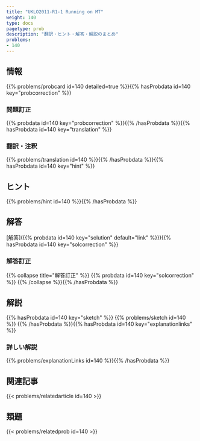 ```yaml
---
title: "UKLO2011-R1-1 Running on MT"
weight: 140
type: docs
pagetype: prob
description: "翻訳・ヒント・解答・解説のまとめ"
problems: 
- 140
---
```


## 情報

{{% problems/probcard id=140 detailed=true %}}{{% hasProbdata id=140 key="probcorrection" %}}

### 問題訂正

{{% probdata id=140 key="probcorrection" %}}{{% /hasProbdata %}}{{% hasProbdata id=140 key="translation" %}}

### 翻訳・注釈

{{% problems/translation id=140 %}}{{% /hasProbdata %}}{{% hasProbdata id=140 key="hint" %}}

## ヒント

{{% problems/hint id=140 %}}{{% /hasProbdata %}}

## 解答

[解答]({{% probdata id=140 key="solution" default="link" %}}){{% hasProbdata id=140 key="solcorrection" %}}

### 解答訂正

{{% collapse title="解答訂正" %}}
{{% probdata id=140 key="solcorrection" %}}
{{% /collapse %}}{{% /hasProbdata %}}

## 解説

{{% hasProbdata id=140 key="sketch" %}}
{{% problems/sketch id=140 %}}
{{% /hasProbdata %}}{{% hasProbdata id=140 key="explanationlinks" %}}

### 詳しい解説

{{% problems/explanationLinks id=140 %}}{{% /hasProbdata %}}

## 関連記事

{{< problems/relatedarticle id=140 >}}

## 類題

{{< problems/relatedprob id=140 >}}
